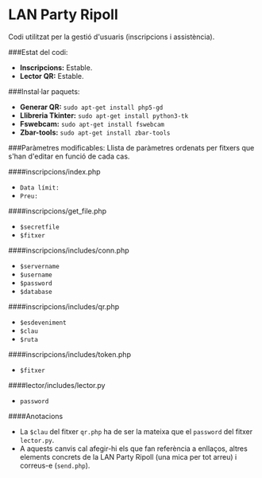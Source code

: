 LAN Party Ripoll
===================
Codi utilitzat per la gestió d'usuaris (inscripcions i assistència).

###Estat del codi:
* **Inscripcions:** Estable.
* **Lector QR:** Estable.


###Instal·lar paquets:

* **Generar QR:** `sudo apt-get install php5-gd`
* **Llibreria Tkinter:** `sudo apt-get install python3-tk`
* **Fswebcam:** `sudo apt-get install fswebcam`
* **Zbar-tools:** `sudo apt-get install zbar-tools`


###Paràmetres modificables:
Llista de paràmetres ordenats per fitxers que s'han d'editar en funció de cada cas.

####inscripcions/index.php
* `Data límit:`
* `Preu:`

####inscripcions/get_file.php
* `$secretfile`
* `$fitxer`

####inscripcions/includes/conn.php
* `$servername`
* `$username`
* `$password`
* `$database`

####inscripcions/includes/qr.php
* `$esdeveniment`
* `$clau`
* `$ruta`

####inscripcions/includes/token.php
* `$fitxer`

####lector/includes/lector.py
* `password`

####Anotacions
* La `$clau` del fitxer `qr.php` ha de ser la mateixa que el `password` del fitxer `lector.py`.
* A aquests canvis cal afegir-hi els que fan referència a enllaços,  altres elements concrets de la LAN Party Ripoll (una mica per tot arreu) i correus-e (`send.php`).
